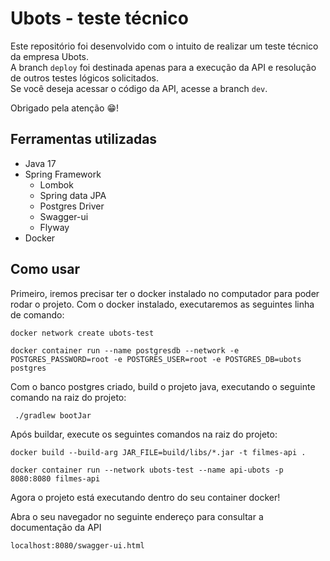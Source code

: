 
# Ubots - teste técnico

Este repositório foi desenvolvido com o intuito de realizar um teste técnico da empresa Ubots.   
A branch `deploy` foi destinada apenas para a execução da API e resolução de outros testes lógicos solicitados.   
Se você deseja acessar o código da API, acesse a branch `dev`.   


Obrigado pela atenção 😁!

## Ferramentas utilizadas
- Java 17
- Spring Framework
    - Lombok
    - Spring data JPA
    - Postgres Driver
    - Swagger-ui 
    - Flyway
- Docker

## Como usar

Primeiro, iremos precisar ter o docker instalado no computador para poder rodar o projeto.
Com o docker instalado, executaremos as seguintes linha de comando: 


```
docker network create ubots-test

docker container run --name postgresdb --network -e POSTGRES_PASSWORD=root -e POSTGRES_USER=root -e POSTGRES_DB=ubots  postgres

```


Com o banco postgres criado, build o projeto java, executando o seguinte comando na raiz do projeto: 

```
 ./gradlew bootJar       
```

Após buildar, execute os seguintes comandos na raiz do projeto: 

```
docker build --build-arg JAR_FILE=build/libs/*.jar -t filmes-api .       

docker container run --network ubots-test --name api-ubots -p 8080:8080 filmes-api         

```

Agora o projeto está executando dentro do seu container docker! 


Abra o seu navegador no seguinte endereço para consultar a documentação da API 

```
localhost:8080/swagger-ui.html
```

